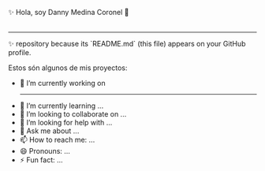  ✨ Hola, soy Danny Medina Coronel 👋
 <br></br>
 <hr></hr>
 ✨ repository because its `README.md` (this file) appears on your GitHub profile.

Estos són algunos de mis proyectos:

- 🔭 I’m currently working on <hr>
- 🌱 I’m currently learning ...
- 👯 I’m looking to collaborate on ...
- 🤔 I’m looking for help with ...
- 💬 Ask me about ...
- 📫 How to reach me: ...
- 😄 Pronouns: ...
- ⚡ Fun fact: ...

